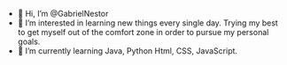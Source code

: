 - 👋 Hi, I’m @GabrielNestor
- 👀 I’m interested in learning new things every single day. Trying my best to get myself out of the comfort zone in order to pursue my personal goals.
- 🌱 I’m currently learning Java, Python Html, CSS, JavaScript.

